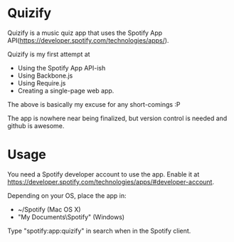 Quizify
=======
Quizify is a music quiz app that uses the Spotify App API(https://developer.spotify.com/technologies/apps/).

Quizify is my first attempt at 

* Using the Spotify App API-ish
* Using Backbone.js
* Using Require.js
* Creating a single-page web app.

The above is basically my excuse for any short-comings :P

The app is nowhere near being finalized, but version control is needed and github is awesome.

# Usage

You need a Spotify developer account to use the app. Enable it at https://developer.spotify.com/technologies/apps/#developer-account.

Depending on your OS, place the app in:

* ~/Spotify (Mac OS X)
* "My Documents\Spotify" (Windows)

Type "spotify:app:quizify" in search when in the Spotify client.